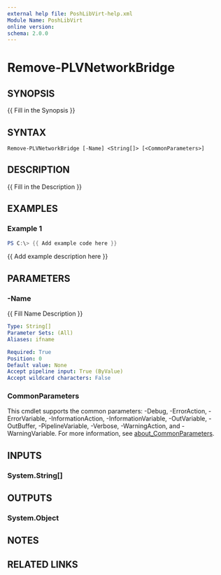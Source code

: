 ```yaml
---
external help file: PoshLibVirt-help.xml
Module Name: PoshLibVirt
online version:
schema: 2.0.0
---
```


# Remove-PLVNetworkBridge

## SYNOPSIS
{{ Fill in the Synopsis }}

## SYNTAX

```
Remove-PLVNetworkBridge [-Name] <String[]> [<CommonParameters>]
```

## DESCRIPTION
{{ Fill in the Description }}

## EXAMPLES

### Example 1
```powershell
PS C:\> {{ Add example code here }}
```

{{ Add example description here }}

## PARAMETERS

### -Name
{{ Fill Name Description }}

```yaml
Type: String[]
Parameter Sets: (All)
Aliases: ifname

Required: True
Position: 0
Default value: None
Accept pipeline input: True (ByValue)
Accept wildcard characters: False
```

### CommonParameters
This cmdlet supports the common parameters: -Debug, -ErrorAction, -ErrorVariable, -InformationAction, -InformationVariable, -OutVariable, -OutBuffer, -PipelineVariable, -Verbose, -WarningAction, and -WarningVariable. For more information, see [about_CommonParameters](http://go.microsoft.com/fwlink/?LinkID=113216).

## INPUTS

### System.String[]
## OUTPUTS

### System.Object
## NOTES

## RELATED LINKS
